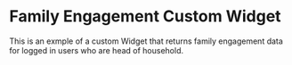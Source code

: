 # Family Engagement Custom Widget

This is an exmple of a custom Widget that returns family engagement data for logged in users who are head of household. 


